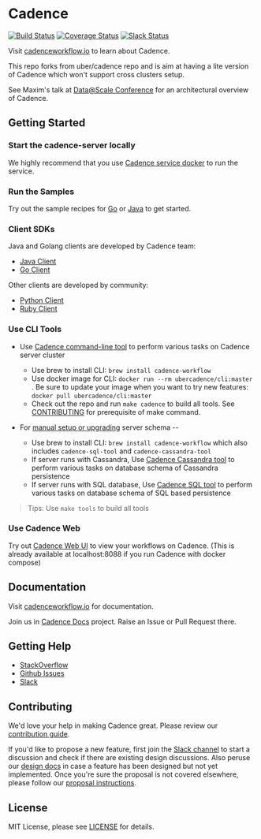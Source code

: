 # Cadence
[![Build Status](https://badge.buildkite.com/159887afd42000f11126f85237317d4090de97b26c287ebc40.svg?theme=github&branch=master)](https://buildkite.com/uberopensource/cadence-server)
[![Coverage Status](https://coveralls.io/repos/github/uber/cadence/badge.svg)](https://coveralls.io/github/uber/cadence)
[![Slack Status](https://img.shields.io/badge/slack-join_chat-white.svg?logo=slack&style=social)](http://t.uber.com/cadence-slack)

Visit [cadenceworkflow.io](https://cadenceworkflow.io) to learn about Cadence.

This repo forks from uber/cadence repo and is aim at having a lite version of Cadence which won't support cross clusters setup.

See Maxim's talk at [Data@Scale Conference](https://atscaleconference.com/videos/cadence-microservice-architecture-beyond-requestreply) for an architectural overview of Cadence.

## Getting Started

### Start the cadence-server locally

We highly recommend that you use [Cadence service docker](docker/README.md) to run the service.

### Run the Samples

Try out the sample recipes for [Go](https://github.com/uber-common/cadence-samples) or [Java](https://github.com/uber/cadence-java-samples) to get started.

### Client SDKs
Java and Golang clients are developed by Cadence team:
* [Java Client](https://github.com/uber/cadence-java-client)
* [Go Client](https://github.com/uber-go/cadence-client)

Other clients are developed by community:
* [Python Client](https://github.com/firdaus/cadence-python)
* [Ruby Client](https://github.com/coinbase/cadence-ruby)

### Use CLI Tools

* Use [Cadence command-line tool](https://cadenceworkflow.io/docs/cli/) to perform various tasks on Cadence server cluster
  * Use brew to install CLI: `brew install cadence-workflow`
  * Use docker image for CLI: `docker run --rm ubercadence/cli:master `. Be sure to update your image when you want to try new features: `docker pull ubercadence/cli:master `
  * Check out the repo and run `make cadence` to build all tools. See [CONTRIBUTING](CONTRIBUTING.md) for prerequisite of make command.
  
  
* For [manual setup or upgrading](docs/persistence.md) server schema --
  * Use brew to install CLI: `brew install cadence-workflow` which also includes `cadence-sql-tool` and `cadence-cassandra-tool`
  * If server runs with Cassandra, Use [Cadence Cassandra tool](tools/cassandra/README.md) to perform various tasks on database schema of Cassandra persistence
  * If server runs with SQL database, Use [Cadence SQL tool](tools/sql/README.md) to perform various tasks on database schema of SQL based persistence

> Tips: Use `make tools` to build all tools

### Use Cadence Web

Try out [Cadence Web UI](https://github.com/uber/cadence-web) to view your workflows on Cadence.
(This is already available at localhost:8088 if you run Cadence with docker compose)

## Documentation

Visit [cadenceworkflow.io](https://cadenceworkflow.io) for documentation.
 
Join us in [Cadence Docs](https://github.com/uber/cadence-docs) project. Raise an Issue or Pull Request there.

## Getting Help
* [StackOverflow](https://stackoverflow.com/questions/tagged/cadence-workflow)
* [Github Issues](https://github.com/uber/cadence/issues)
* [Slack](http://t.uber.com/cadence-slack)

## Contributing

We'd love your help in making Cadence great. Please review our [contribution guide](CONTRIBUTING.md).

If you'd like to propose a new feature, first join the [Slack channel](http://t.uber.com/cadence-slack) to start a discussion and check if there are existing design discussions. Also peruse our [design docs](docs/design/index.md) in case a feature has been designed but not yet implemented. Once you're sure the proposal is not covered elsewhere, please follow our [proposal instructions](PROPOSALS.md).

## License

MIT License, please see [LICENSE](https://github.com/uber/cadence/blob/master/LICENSE) for details.
